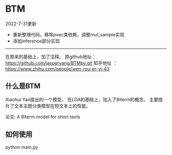 <!--
 * @Author: 一蓑烟雨任平生
 * @Date: 2020-03-08 17:38:48
 * @LastEditTime: 2022-07-31 18:48:42
 * @LastEditors: Qinyun Lin
 * @Description: In User Settings Edit
 * @FilePath: /BTMpy/Users/duyining/Desktop/BTM/README.md
 -->

# BTM

2022-7-31更新
- 重新整理代码，移除pvec类依赖，调整mul_sample实现
- 添加inference部分实现

-------------------------
在原来的基础上，加了注释。
原github地址：https://github.com/jasperyang/BTMpy.git
知乎地址 ： https://www.zhihu.com/people/wen-rou-er-yi-43

## 什么是BTM

Xiaohui Yan提出的一个模型， 在LDA的基础上，加入了Biterm的概念。
主要提升了文本主题分类模型在短文本上的性能。

论文: A Biterm model for short texts


## 如何使用

  python main.py
